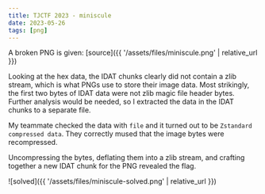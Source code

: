 ```yaml
---
title: TJCTF 2023 - miniscule
date: 2023-05-26
tags: [png]
---
```


A broken PNG is given: [source]({{ '/assets/files/miniscule.png' | relative_url }})

Looking at the hex data, the IDAT chunks clearly did not contain a zlib stream, which is what PNGs use to store their image data. Most strikingly, the first two bytes of IDAT data were not zlib magic file header bytes. Further analysis would be needed, so I extracted the data in the IDAT chunks to a separate file.

My teammate checked the data with `file` and it turned out to be `Zstandard compressed data`. They correctly mused that the image bytes were recompressed.

Uncompressing the bytes, deflating them into a zlib stream, and crafting together a new IDAT chunk for the PNG revealed the flag.

![solved]({{ '/assets/files/miniscule-solved.png' | relative_url }})

<style> img { height: 100px } </style>
